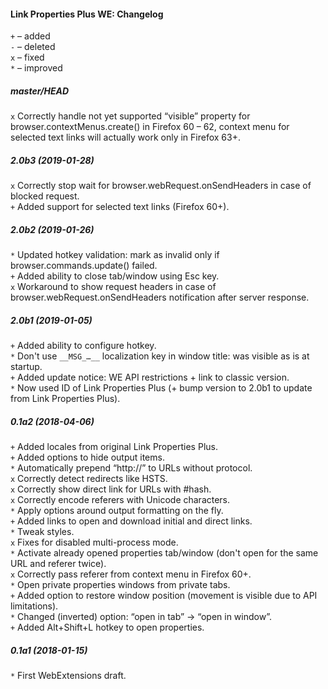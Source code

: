﻿#### Link Properties Plus WE: Changelog

`+` – added<br>
`-` – deleted<br>
`x` – fixed<br>
`*` – improved<br>

##### master/HEAD
`x` Correctly handle not yet supported “visible” property for browser.contextMenus.create() in Firefox 60 – 62, context menu for selected text links will actually work only in Firefox 63+.<br>

##### 2.0b3 (2019-01-28)
`x` Correctly stop wait for browser.webRequest.onSendHeaders in case of blocked request.<br>
`+` Added support for selected text links (Firefox 60+).<br>

##### 2.0b2 (2019-01-26)
`*` Updated hotkey validation: mark as invalid only if browser.commands.update() failed.<br>
`+` Added ability to close tab/window using Esc key.<br>
`x` Workaround to show request headers in case of browser.webRequest.onSendHeaders notification after server response.<br>

##### 2.0b1 (2019-01-05)
`+` Added ability to configure hotkey.<br>
`*` Don't use `__MSG_…__` localization key in window title: was visible as is at startup.<br>
`+` Added update notice: WE API restrictions + link to classic version.<br>
`*` Now used ID of Link Properties Plus (+ bump version to 2.0b1 to update from Link Properties Plus).<br>

##### 0.1a2 (2018-04-06)
`+` Added locales from original Link Properties Plus.<br>
`+` Added options to hide output items.<br>
`*` Automatically prepend “http://” to URLs without protocol.<br>
`x` Correctly detect redirects like HSTS.<br>
`x` Correctly show direct link for URLs with #hash.<br>
`x` Correctly encode referers with Unicode characters.<br>
`*` Apply options around output formatting on the fly.<br>
`+` Added links to open and download initial and direct links.<br>
`*` Tweak styles.<br>
`x` Fixes for disabled multi-process mode.<br>
`*` Activate already opened properties tab/window (don't open for the same URL and referer twice).<br>
`x` Correctly pass referer from context menu in Firefox 60+.<br>
`*` Open private properties windows from private tabs.<br>
`+` Added option to restore window position (movement is visible due to API limitations).<br>
`*` Changed (inverted) option: “open in tab” → “open in window”.<br>
`+` Added Alt+Shift+L hotkey to open properties.<br>

##### 0.1a1 (2018-01-15)
`*` First WebExtensions draft.<br>